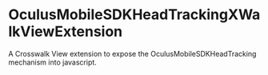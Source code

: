 # OculusMobileSDKHeadTrackingXWalkViewExtension
A Crosswalk View extension to expose the OculusMobileSDKHeadTracking mechanism into javascript.
